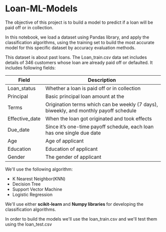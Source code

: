 # Loan-ML-Models

The objective of this project is to build a model to predict if a loan will be paid off or in collection.

In this notebook, we load a dataset using Pandas library, and apply the classification algorithms, using the training set to build the most accurate model for this specific dataset by accuracy evaluation methods.

This dataset is about past loans. The Loan_train.csv data set includes details of 346 customers whose loan are already paid off or defaulted. It includes following fields:

| Field          | Description                                                                           |
|----------------|---------------------------------------------------------------------------------------|
| Loan_status    | Whether a loan is paid off or in collection                                           |
| Principal      | Basic principal loan amount at the                                                    |
| Terms          | Origination terms which can be weekly (7 days), biweekly, and monthly payoff schedule |
| Effective_date | When the loan got originated and took effects                                         |
| Due_date       | Since it’s one-time payoff schedule, each loan has one single due date                |
| Age            | Age of applicant                                                                      |
| Education      | Education of applicant                                                                |
| Gender         | The gender of applicant                                                               |


We'll use the following algorithm:

- K Nearest Neighbor(KNN)
- Decision Tree
- Support Vector Machine
- Logistic Regression

We'll use either <strong> scikit-learn </strong> and <strong> Numpy libraries </strong> for developing the classification algorithms.

In order to build the models we'll use the loan_train.csv and we'll test them using the loan_test.csv
